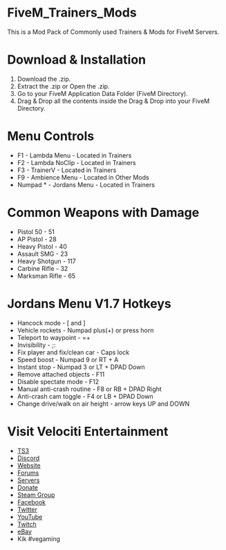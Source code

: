 # FiveM_Trainers_Mods
This is a Mod Pack of Commonly used Trainers & Mods for FiveM Servers.

# Download & Installation
1) Download the .zip.
2) Extract the .zip or Open the .zip.
3) Go to your FiveM Application Data Folder (FiveM Directory).
4) Drag & Drop all the contents inside the Drag & Drop into your FiveM Directory.

# Menu Controls
* F1 - Lambda Menu - Located in Trainers
* F2 - Lambda NoClip - Located in Trainers
* F3 - TrainerV - Located in Trainers
* F9 - Ambience Menu - Located in Other Mods
* Numpad * - Jordans Menu - Located in Trainers

# Common Weapons with Damage
* Pistol 50 - 51
* AP Pistol - 28
* Heavy Pistol - 40
* Assault SMG - 23
* Heavy Shotgun - 117
* Carbine Rifle - 32
* Marksman Rifle - 65

# Jordans Menu V1.7 Hotkeys
* Hancock mode - [ and ]
* Vehicle rockets - Numpad plus(+) or press horn
* Teleport to waypoint - =+
* Invisibility - ;:
* Fix player and fix/clean car - Caps lock
* Speed boost - Numpad 9 or RT + A
* Instant stop - Numpad 3 or LT + DPAD Down
* Remove attached objects - F11
* Disable spectate mode - F12
* Manual anti-crash routine - F8 or RB + DPAD Right
* Anti-crash cam toggle - F4 or LB + DPAD Down
* Change drive/walk on air height - arrow keys UP and DOWN

# Visit Velociti Entertainment
* [TS3](http://www.velocitientertainment.com/ts3/)
* [Discord](https://discord.gg/azEY2kU)
* [Website](www.velocitientertainment.com/)
* [Forums](www.velocitientertainment.com/forum)
* [Servers](www.velocitientertainment.com/servers/)
* [Donate](http://www.velocitientertainment.com/donations/)
* [Steam Group](http://steamcommunity.com/groups/velocitientertainment)
* [Facebook](www.facebook.com/VelocitiEntertainment)
* [Twitter](www.twitter.com/VelocitiEnt)
* [YouTube](www.youtube.com/user/HumanTree92)
* [Twitch](www.twitch.tv/humantree92)
* [eBay](www.ebay.com/usr/humantree92)
* Kik #vegaming
